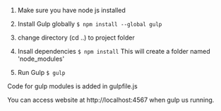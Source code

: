 1.  Make sure you have node js installed
2.  Install Gulp globally
```$ npm install --global gulp```

3. change directory (cd ..) to project folder
4. Insall dependencies
```$ npm install```
This will create a folder named 'node_modules'

5. Run Gulp
```$ gulp```


Code for gulp modules is added in gulpfile.js

You can access website at http://localhost:4567 when gulp us running. 
